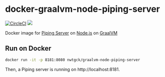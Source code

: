 # docker-graalvm-node-piping-server
[![CircleCI](https://circleci.com/gh/nwtgck/docker-graalvm-node-piping-server.svg?style=shield)](https://circleci.com/gh/nwtgck/docker-graalvm-node-piping-server) [![](https://images.microbadger.com/badges/image/nwtgck/graalvm-node-piping-server.svg)](https://microbadger.com/images/nwtgck/graalvm-node-piping-server "Get your own image badge on microbadger.com")

Docker image for [Piping Server](https://github.com/nwtgck/piping-server) on [Node.js](https://nodejs.org) on [GraalVM](https://www.graalvm.org/)

## Run on Docker

```bash
docker run -it -p 8181:8080 nwtgck/graalvm-node-piping-server
```

Then, a Piping server is running on http://localhost:8181.
